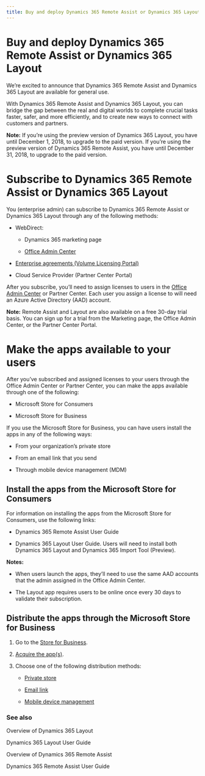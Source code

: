 ```yaml
---
title: Buy and deploy Dynamics 365 Remote Assist or Dynamics 365 Layout
---
```


# Buy and deploy Dynamics 365 Remote Assist or Dynamics 365 Layout

We’re excited to announce that Dynamics 365 Remote Assist and Dynamics 365
Layout are available for general use.

With Dynamics 365 Remote Assist and Dynamics 365 Layout, you can bridge the gap
between the real and digital worlds to complete crucial tasks faster, safer, and
more efficiently, and to create new ways to connect with customers and partners.

**Note:** If you’re using the preview version of Dynamics 365 Layout, you have
until December 1, 2018, to upgrade to the paid version. If you’re using the
preview version of Dynamics 365 Remote Assist, you have until December 31, 2018,
to upgrade to the paid version.

Subscribe to Dynamics 365 Remote Assist or Dynamics 365 Layout
==============================================================

You (enterprise admin) can subscribe to Dynamics 365 Remote Assist or Dynamics
365 Layout through any of the following methods:

-   WebDirect:

    -   Dynamics 365 marketing page

    -   [Office Admin Center](https://portal.office.com)

-   [Enterprise agreements (Volume Licensing
    Portal)](https://www.microsoft.com/licensing/servicecenter/default.aspx)

-   Cloud Service Provider (Partner Center Portal)

After you subscribe, you’ll need to assign licenses to users in the [Office
Admin Center](https://portal.office.com/) or Partner Center. Each user you
assign a license to will need an Azure Active Directory (AAD) account.

**Note:** Remote Assist and Layout are also available on a free 30-day trial
basis. You can sign up for a trial from the Marketing page, the Office Admin
Center, or the Partner Center Portal.

Make the apps available to your users
=====================================

After you’ve subscribed and assigned licenses to your users through the Office
Admin Center or Partner Center, you can make the apps available through one of
the following:

-   Microsoft Store for Consumers

-   Microsoft Store for Business

If you use the Microsoft Store for Business, you can have users install the apps
in any of the following ways:

-   From your organization’s private store

-   From an email link that you send

-   Through mobile device management (MDM)

Install the apps from the Microsoft Store for Consumers
-------------------------------------------------------

For information on installing the apps from the Microsoft Store for Consumers,
use the following links:

-   Dynamics 365 Remote Assist User Guide

-   Dynamics 365 Layout User Guide. Users will need to install both Dynamics 365
    Layout and Dynamics 365 Import Tool (Preview).

**Notes:**

-   When users launch the apps, they’ll need to use the same AAD accounts that
    the admin assigned in the Office Admin Center.

-   The Layout app requires users to be online once every 30 days to validate
    their subscription.

Distribute the apps through the Microsoft Store for Business
------------------------------------------------------------

1.  Go to the [Store for
    Business](https://businessstore.microsoft.com/en-us/store).

2.  [Acquire the
    app(s)](https://docs.microsoft.com/en-us/microsoft-store/acquire-apps-microsoft-store-for-business).

3.  Choose one of the following distribution methods:

    -   [Private
        store](https://docs.microsoft.com/en-us/microsoft-store/distribute-apps-from-your-private-store)

    -   [Email
        link](https://docs.microsoft.com/en-us/microsoft-store/assign-apps-to-employees)

    -   [Mobile device
        management](https://docs.microsoft.com/en-us/microsoft-store/configure-mdm-provider-microsoft-store-for-business)

### See also

Overview of Dynamics 365 Layout

Dynamics 365 Layout User Guide

Overview of Dynamics 365 Remote Assist

Dynamics 365 Remote Assist User Guide
